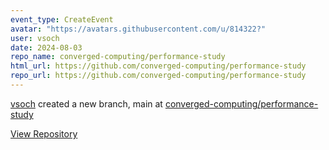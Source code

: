 ```yaml
---
event_type: CreateEvent
avatar: "https://avatars.githubusercontent.com/u/814322?"
user: vsoch
date: 2024-08-03
repo_name: converged-computing/performance-study
html_url: https://github.com/converged-computing/performance-study
repo_url: https://github.com/converged-computing/performance-study
---
```


<a href='https://github.com/vsoch' target='_blank'>vsoch</a> created a new branch, main at <a href='https://github.com/converged-computing/performance-study' target='_blank'>converged-computing/performance-study</a>

<a href='https://github.com/converged-computing/performance-study' target='_blank'>View Repository</a>